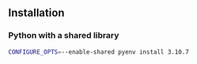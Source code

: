## Installation

### Python with a shared library

```bash
CONFIGURE_OPTS=--enable-shared pyenv install 3.10.7
```

